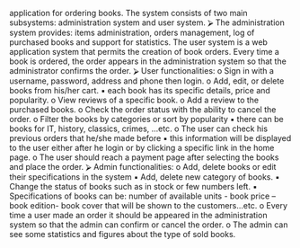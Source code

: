 application for ordering books. The system consists of two main subsystems: administration system and user system.
⮚ The administration system provides: items administration, orders management, log of purchased books and support for statistics. The user system is a web application system
that permits the creation of book orders. Every time a book is ordered, the order appears
in the administration system so that the administrator confirms the order.
⮚ User functionalities:
o Sign in with a username, password, address and phone then login.
o Add, edit, or delete books from his/her cart.
▪ each book has its specific details, price and popularity.
o View reviews of a specific book.
o Add a review to the purchased books.
o Check the order status with the ability to cancel the order.
o Filter the books by categories or sort by popularity
▪ there can be books for IT, history, classics, crimes, ...etc.
o The user can check his previous orders that he/she made before
▪ this information will be displayed to the user either after he login or by
clicking a specific link in the home page.
o The user should reach a payment page after selecting the books and place the
order.
⮚ Admin functionalities:
o Add, delete books or edit their specifications in the system
▪ Add, delete new category of books.
▪ Change the status of books such as in stock or few numbers left.
▪ Specifications of books can be: number of available units - book price –
book edition- book cover that will be shown to the customers...etc.
o Every time a user made an order it should be appeared in the administration
system so that the admin can confirm or cancel the order.
o The admin can see some statistics and figures about the type of sold books.
